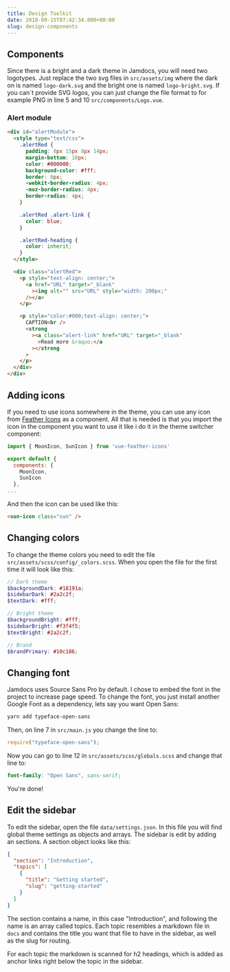```yaml
---
title: Design Toolkit
date: 2018-09-15T07:42:34.000+00:00
slug: design-components
---
```


## Components

Since there is a bright and a dark theme in Jamdocs, you will need two logotypes. Just replace the two svg files in `src/assets/img` where the dark on is named `logo-dark.svg` and the bright one is named `logo-bright.svg`. If you can´t provide SVG logos, you can just change the file format to for example PNG in line 5 and 10 `src/components/Logo.vue`.

### Alert module

```html
<div id="alertModule">
  <style type="text/css">
    .alertRed {
      padding: 8px 15px 8px 14px;
      margin-bottom: 18px;
      color: #000000;
      background-color: #fff;
      border: 0px;
      -webkit-border-radius: 4px;
      -moz-border-radius: 4px;
      border-radius: 4px;
    }

    .alertRed .alert-link {
      color: blue;
    }

    .alertRed-heading {
      color: inherit;
    }
  </style>

  <div class="alertRed">
    <p style="text-align: center;">
      <a href="URL" target="_blank"
        ><img alt="" src="URL" style="width: 200px;"
      /></a>
    </p>

    <p style="color:#000;text-align: center;">
      CAPTION<br />
      <strong
        ><a class="alert-link" href="URL" target="_blank"
          >Read more &raquo;</a
        ></strong
      >
    </p>
  </div>
</div>
```

## Adding icons

If you need to use icons somewhere in the theme, you can use any icon from [Feather Icons](https://feathericons.com/) as a component. All that is needed is that you import the icon in the component you want to use it like i do it in the theme switcher component:

```javascript
import { MoonIcon, SunIcon } from 'vue-feather-icons'

export default {
  components: {
    MoonIcon,
    SunIcon
  },
...
```

And then the icon can be used like this:

```html
<sun-icon class="sun" />
```

## Changing colors

To change the theme colors you need to edit the file `src/assets/scss/config/_colors.scss`. When you open the file for the first time it will look like this:

```scss
// Dark theme
$backgroundDark: #18191a;
$sidebarDark: #2a2c2f;
$textDark: #fff;

// Bright theme
$backgroundBright: #fff;
$sidebarBright: #f3f4f5;
$textBright: #2a2c2f;

// Brand
$brandPrimary: #10c186;
```

## Changing font

Jamdocs uses Source Sans Pro by default. I chose to embed the font in the project to increase page speed. To change the font, you just install another Google Font as a dependency, lets say you want Open Sans:

```bash
yarn add typeface-open-sans
```

Then, on line 7 in `src/main.js` you change the line to:

```javascript
require("typeface-open-sans");
```

Now you can go to line 12 in `src/assets/scss/globals.scss` and change that line to:

```scss
font-family: "Open Sans", sans-serif;
```

You're done!

## Edit the sidebar

To edit the sidebar, open the file `data/settings.json`. In this file you will find global theme settings as objects and arrays. The sidebar is edit by adding an sections. A section object looks like this:

```json
{
  "section": "Introduction",
  "topics": [
    {
      "title": "Getting started",
      "slug": "getting-started"
    }
  ]
}
```

The section contains a name, in this case "Introduction", and following the name is an array called topics. Each topic resembles a markdown file in `docs` and contains the title you want that file to have in the sidebar, as well as the slug for routing.

For each topic the markdown is scanned for h2 headings, which is added as anchor links right below the topic in the sidebar.
